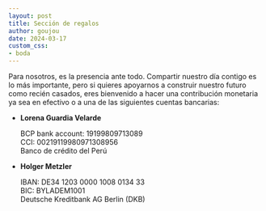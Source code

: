 ```yaml
---
layout: post
title: Sección de regalos
author: goujou
date: 2024-03-17
custom_css:
- boda
---
```


Para nosotros, es la presencia ante todo.
Compartir nuestro día contigo es lo más importante, pero si quieres apoyarnos a construir nuestro futuro como recién casados, eres bienvenido a hacer una contribución monetaria ya sea en efectivo o a una de las siguientes cuentas bancarias:

- **Lorena Guardia Velarde**

    BCP bank account: 19199809713089<br>
    CCI: 00219119980971308956<br>
    Banco de crédito del Perú

- **Holger Metzler**

    IBAN: DE34 1203 0000 1008 0134 33<br>
    BIC: BYLADEM1001<br>
    Deutsche Kreditbank AG Berlin (DKB)
